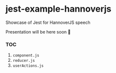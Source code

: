 # jest-example-hannoverjs
Showcase of Jest for HannoverJS speech

Presentation will be here soon 🌅

### TOC
  1. `component.js`
  1. `reducer.js`
  1. `userActions.js`

